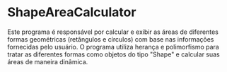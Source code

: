 # ShapeAreaCalculator
Este programa é responsável por calcular e exibir as áreas de diferentes formas geométricas (retângulos e círculos) com base nas informações fornecidas pelo usuário. O programa utiliza herança e polimorfismo para tratar as diferentes formas como objetos do tipo "Shape" e calcular suas áreas de maneira dinâmica.
